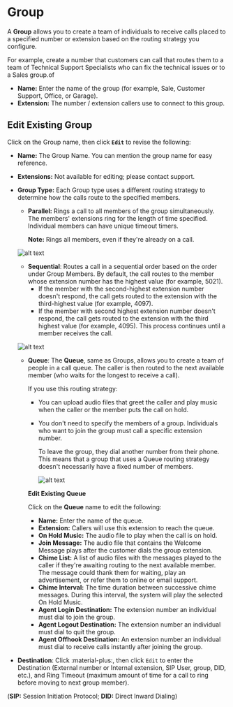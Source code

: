 # Group

A **Group** allows you to create a team of individuals to receive calls placed to a specified number or extension based on the routing strategy you configure.

For example, create a number that customers can call that routes them to a team of Technical Support Specialists who can fix the technical issues or to a Sales group.of

+ **Name:** Enter the name of the group (for example, Sale, Customer Support, Office, or Garage).
+ **Extension:** The number / extension callers use to connect to this group.

## Edit Existing Group

Click on the Group name, then click **`Edit`** to revise the following:

+ **Name:** The Group Name. You can mention the group name for easy reference.
+ **Extensions:** Not available for editing; please contact support.
+ **Group Type:** Each Group type uses a different routing strategy to determine how the calls route to the specified members.
    + **Parallel:** Rings a call to all members of the group simultaneously. The members' extensions ring for the length of time specified. Individual members can have unique timeout timers.

      **Note:** Rings all members, even if they're already on a call.

    ![alt text][parallel]

    + **Sequential**: Routes a call in a sequential order based on the order under Group Members. By default, the  call routes to the member whose extension number has the highest value (for example, 5021).
      + If the member with the second-highest extension number doesn't respond, the call gets routed to the extension with the third-highest value (for example, 4097).
      + If the member with second highest extension number doesn't respond, the call gets routed to the extension with the third highest value (for example, 4095). This process continues until a member receives the call.

    ![alt text][sequential]

    + **Queue**: The **Queue**, same as Groups, allows you to create a team of people in a call queue. The caller is then routed to the next available member (who waits for the longest to receive a call).

      If you use this routing strategy:

      + You can upload audio files that greet the caller and play music when the caller or the member puts the call on hold.
      + You don't need to specify the members of a group. Individuals who want to join the group must call a specific extension number.

        To leave the group, they dial another number from their phone. This means that a group that uses a Queue routing strategy doesn't necessarily have a fixed number of members.

        ![alt text][queue]

      
      **Edit Existing Queue**

      Click on the **Queue** name to edit the following:

      + **Name:** Enter the name of the queue.
      + **Extension:** Callers will use this extension to reach the queue.
      + **On Hold Music:** The audio file to play when the call is on hold.
      + **Join Message:** The audio file that contains the Welcome Message plays after the customer dials the group extension.
      + **Chime List:** A list of audio files with the messages played to the caller if they're awaiting routing to the next available member.
      The message could thank them for waiting, play an advertisement, or refer them to online or email support.
      + **Chime Interval:** The time duration between successive chime messages. During this interval, the system will play the selected On Hold Music.
      + **Agent Login Destination:** The extension number an individual must dial to join the group.
      + **Agent Logout Destination:** The extension number an individual must dial to quit the group.
      + **Agent Offhook Destination:** An extension number an individual must dial to receive calls instantly after joining the group.

      [queue]: /customer-portal/img/queue.png "Call Queue"

+ **Destination**: Click :material-plus:, then click `Edit` to enter the Destination (External number or Internal extension, SIP User, group, DID, etc.), and Ring Timeout (maximum amount of time for a call to ring before moving to next group member).

(**SIP:** Session Initiation Protocol; **DID:** Direct Inward Dialing)

[parallel]: /customer-portal/img/parallel.png "Parallel Group"
[sequential]: /customer-portal/img/sequential.png "Sequential Group"
